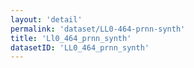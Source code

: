 ```yaml
---
layout: 'detail'
permalink: 'dataset/LL0-464-prnn-synth'
title: 'Ll0_464_prnn_synth'
datasetID: 'LL0_464_prnn_synth'
---
```

